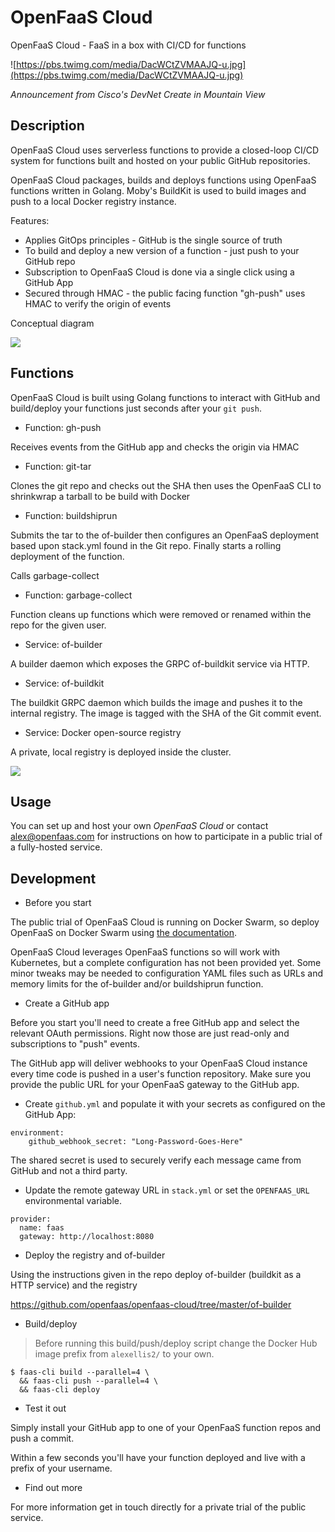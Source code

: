 OpenFaaS Cloud
==============

OpenFaaS Cloud - FaaS in a box with CI/CD for functions

![https://pbs.twimg.com/media/DacWCtZVMAAJQ-u.jpg](https://pbs.twimg.com/media/DacWCtZVMAAJQ-u.jpg)

*Announcement from Cisco's DevNet Create in Mountain View*

## Description

OpenFaaS Cloud uses serverless functions to provide a closed-loop CI/CD system for functions built and hosted on your public GitHub repositories.

OpenFaaS Cloud packages, builds and deploys functions using OpenFaaS functions written in Golang. Moby's BuildKit is used to build images and push to a local Docker registry instance.

Features:

* Applies GitOps principles - GitHub is the single source of truth
* To build and deploy a new version of a function - just push to your GitHub repo
* Subscription to OpenFaaS Cloud is done via a single click using a GitHub App
* Secured through HMAC - the public facing function "gh-push" uses HMAC to verify the origin of events

Conceptual diagram

![](https://pbs.twimg.com/media/DZ7SX6gX4AA5dS7.jpg:large)

## Functions

OpenFaaS Cloud is built using Golang functions to interact with GitHub and build/deploy your functions just seconds after your `git push`.

* Function: gh-push

Receives events from the GitHub app and checks the origin via HMAC

* Function: git-tar

Clones the git repo and checks out the SHA then uses the OpenFaaS CLI to shrinkwrap a tarball to be build with Docker

* Function: buildshiprun

Submits the tar to the of-builder then configures an OpenFaaS deployment based upon stack.yml found in the Git repo. Finally starts a rolling deployment of the function.

Calls garbage-collect

* Function: garbage-collect

Function cleans up functions which were removed or renamed within the repo for the given user.

* Service: of-builder

A builder daemon which exposes the GRPC of-buildkit service via HTTP.

* Service: of-buildkit

The buildkit GRPC daemon which builds the image and pushes it to the internal registry. The image is tagged with the SHA of the Git commit event.

* Service: Docker open-source registry

A private, local registry is deployed inside the cluster.

![](https://pbs.twimg.com/media/DZiif9QXcAEd8If.jpg:large)

## Usage

You can set up and host your own *OpenFaaS Cloud* or contact alex@openfaas.com for instructions on how to participate in a public trial of a fully-hosted service.

## Development

* Before you start

The public trial of OpenFaaS Cloud is running on Docker Swarm, so deploy OpenFaaS on Docker Swarm using [the documentation](https://docs.openfaas.com/deployment/).

OpenFaaS Cloud leverages OpenFaaS functions so will work with Kubernetes, but a complete configuration has not been provided yet. Some minor tweaks may be needed to configuration YAML files such as URLs and memory limits for the of-builder and/or buildshiprun function.

* Create a GitHub app

Before you start you'll need to create a free GitHub app and select the relevant OAuth permissions. Right now those are just read-only and subscriptions to "push" events.

The GitHub app will deliver webhooks to your OpenFaaS Cloud instance every time code is pushed in a user's function repository. Make sure you provide the public URL for your OpenFaaS gateway to the GitHub app.

* Create `github.yml` and populate it with your secrets as configured on the GitHub App:

```
environment:
    github_webhook_secret: "Long-Password-Goes-Here"
```

The shared secret is used to securely verify each message came from GitHub and not a third party.

* Update the remote gateway URL in `stack.yml` or set the `OPENFAAS_URL` environmental variable.

```
provider:
  name: faas
  gateway: http://localhost:8080

```

* Deploy the registry and of-builder

Using the instructions given in the repo deploy of-builder (buildkit as a HTTP service) and the registry

https://github.com/openfaas/openfaas-cloud/tree/master/of-builder

* Build/deploy

> Before running this build/push/deploy script change the Docker Hub image prefix from `alexellis2/` to your own.

```
$ faas-cli build --parallel=4 \
  && faas-cli push --parallel=4 \
  && faas-cli deploy
```

* Test it out

Simply install your GitHub app to one of your OpenFaaS function repos and push a commit.

Within a few seconds you'll have your function deployed and live with a prefix of your username.

* Find out more

For more information get in touch directly for a private trial of the public service.
